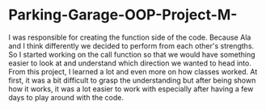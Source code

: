 # Parking-Garage-OOP-Project-M-

I was responsible for creating the function side of the code. Because Ala and I think differently we decided to perform from each other's strengths. 
So I started working on the call function so that we would have something easier to look at and understand which direction we wanted to head into. From
this project, I learned a lot and even more on how classes worked. At first, it was a bit difficult to grasp the understanding but after being shown how
it works, it was a lot easier to work with especially after having a few days to play around with the code. 
